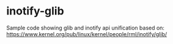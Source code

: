 inotify-glib
============

Sample code showing glib and inotify api unification based on: https://www.kernel.org/pub/linux/kernel/people/rml/inotify/glib/
